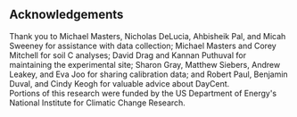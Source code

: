 ## Acknowledgements

Thank you to Michael Masters, Nicholas DeLucia, Ahbisheik Pal, and Micah Sweeney for assistance with data collection;
Michael Masters and Corey Mitchell for soil C analyses;
David Drag and Kannan Puthuval for maintaining the experimental site;
Sharon Gray, Matthew Siebers, Andrew Leakey, and Eva Joo for sharing calibration data;
and Robert Paul, Benjamin Duval, and Cindy Keogh for valuable advice about DayCent.  
Portions of this research were funded by the US Department of Energy's National Institute for Climatic Change Research.
